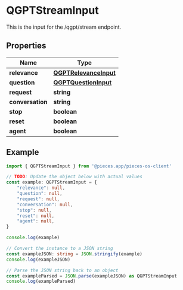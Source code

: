 
# QGPTStreamInput

This is the input for the /qgpt/stream endpoint.

## Properties

Name | Type
------------ | -------------
**relevance** | [**QGPTRelevanceInput**](QGPTRelevanceInput)
**question** | [**QGPTQuestionInput**](QGPTQuestionInput)
**request** | **string**
**conversation** | **string**
**stop** | **boolean**
**reset** | **boolean**
**agent** | **boolean**

## Example

```typescript
import { QGPTStreamInput } from '@pieces.app/pieces-os-client'

// TODO: Update the object below with actual values
const example: QGPTStreamInput = {
    "relevance": null,
    "question": null,
    "request": null,
    "conversation": null,
    "stop": null,
    "reset": null,
    "agent": null,
}

console.log(example)

// Convert the instance to a JSON string
const exampleJSON: string = JSON.stringify(example)
console.log(exampleJSON)

// Parse the JSON string back to an object
const exampleParsed = JSON.parse(exampleJSON) as QGPTStreamInput
console.log(exampleParsed)
```


